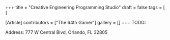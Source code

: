 +++
title = "Creative Engineering Programming Studio"
draft = false
tags = [ ]

[Article]
contributors = ["The 64th Gamer"]
gallery = []
+++
TODO:

Address: 777 W Central Blvd, Orlando, FL 32805